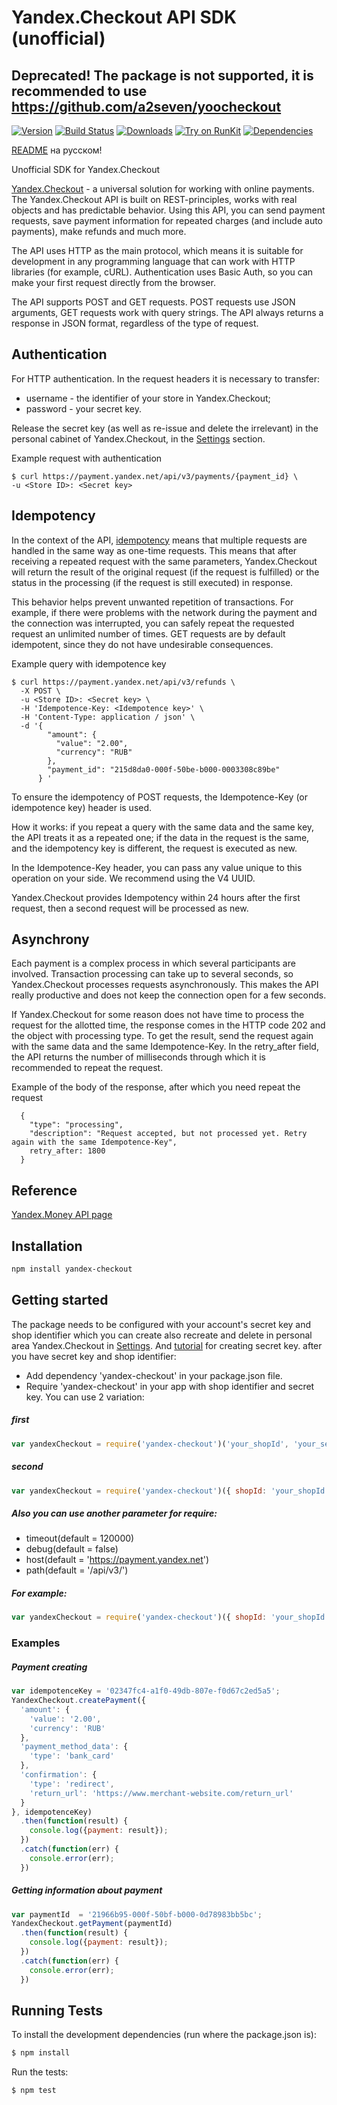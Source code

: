 # Yandex.Checkout API SDK (unofficial)
## Deprecated! The package is not supported, it is recommended to use https://github.com/a2seven/yoocheckout

[![Version](https://img.shields.io/npm/v/yandex-checkout.svg)](https://www.npmjs.org/package/yandex-checkout)
[![Build Status](https://travis-ci.org/lodosstm/yandex-checkout-node.svg?branch=master)](https://travis-ci.org/lodosstm/yandex-checkout-node)
[![Downloads](https://img.shields.io/npm/dm/yandex-checkout.svg)](https://www.npmjs.com/package/yandex-checkout)
[![Try on RunKit](https://badge.runkitcdn.com/yandex-checkout.svg)](https://runkit.com/npm/yandex-checkout)
[![Dependencies](https://david-dm.org/lodosstm/yandex-checkout-node.png)](https://david-dm.org/lodosstm/yandex-checkout-node)

[README](README.ru.md) на русском!

Unofficial SDK for Yandex.Checkout

[Yandex.Checkout](https://kassa.yandex.ru/) - a universal solution for working with online payments. The Yandex.Checkout API
 is built on REST-principles, works with real objects and has predictable behavior. Using this API, you can send
 payment requests, save payment information for repeated charges (and include auto payments),
 make refunds and much more.

The API uses HTTP as the main protocol, which means it is suitable for development in any programming language that can 
work with HTTP libraries (for example, cURL). Authentication uses Basic Auth, so you can make your first request
directly from the browser.

The API supports POST and GET requests. POST requests use JSON arguments, GET requests work with query strings. 
The API always returns a response in JSON format, regardless of the type of request.

## Authentication

For HTTP authentication. In the request headers it is necessary to transfer:
- username - the identifier of your store in Yandex.Checkout;
- password - your secret key.

Release the secret key (as well as re-issue and delete the irrelevant) in the personal cabinet of Yandex.Checkout, in the
[Settings](https://money.yandex.ru/my/tunes) section.

Example request with authentication
```
$ curl https://payment.yandex.net/api/v3/payments/{payment_id} \
-u <Store ID>: <Secret key>
```
## Idempotency

In the context of the API, [idempotency](https://tools.ietf.org/html/rfc7231#section-4.2.2) means that multiple requests
are handled in the same way as one-time requests. This means that after receiving a repeated request with the same 
parameters, Yandex.Checkout will return the result of the original request (if the request is fulfilled) or the status in 
the processing (if the request is still executed) in response.

This behavior helps prevent unwanted repetition of transactions. For example, if there were problems with the network 
during the payment and the connection was interrupted, you can safely repeat the requested request an unlimited number 
of times. GET requests are by default idempotent, since they do not have undesirable consequences.

Example query with idempotence key
```
$ curl https://payment.yandex.net/api/v3/refunds \
  -X POST \
  -u <Store ID>: <Secret key> \
  -H 'Idempotence-Key: <Idempotence key>' \
  -H 'Content-Type: application / json' \
  -d '{
        "amount": {
          "value": "2.00",
          "currency": "RUB"
        },
        "payment_id": "215d8da0-000f-50be-b000-0003308c89be"
      } '
```
To ensure the idempotency of POST requests, the Idempotence-Key (or idempotence key) header is used.

How it works: 
if you repeat a query with the same data and the same key, the API treats it as a repeated one;
if the data in the request is the same, and the idempotency key is different, the request is executed as new.

In the Idempotence-Key header, you can pass any value unique to this operation on your side. We recommend using the 
V4 UUID.

Yandex.Checkout provides Idempotency within 24 hours after the first request, then a second request will be processed 
as new.


## Asynchrony

Each payment is a complex process in which several participants are involved. Transaction processing can take up to 
several seconds, so Yandex.Checkout processes requests asynchronously. This makes the API really productive and does not 
keep the connection open for a few seconds.

If Yandex.Checkout for some reason does not have time to process the request for the allotted time, the response comes in 
the HTTP code 202 and the object with processing type. To get the result, send the request again with the same data 
and the same Idempotence-Key. In the retry_after field, the API returns the number of milliseconds through which it is 
recommended to repeat the request.


Example of the body of the response, after which you need repeat the request
```
  {
    "type": "processing",
    "description": "Request accepted, but not processed yet. Retry again with the same Idempotence-Key",
    retry_after: 1800
  }
```
## Reference
[Yandex.Money API page](https://kassa.yandex.ru/docs/checkout-api/#api-yandex-kassy)

## Installation
```bash
npm install yandex-checkout
```
## Getting started
The package needs to be configured with your account's secret key and shop identifier which you can create also recreate
and delete in personal area Yandex.Checkout in [Settings](https://money.yandex.ru/my/tunes). And 
[tutorial](https://yandex.ru/support/checkout/payments/keys.html) for creating secret key.
after you have secret key and shop identifier:
- Add dependency 'yandex-checkout' in your package.json file.
- Require 'yandex-checkout' in your app with shop identifier and secret key. You can use 2 variation:

##### first
```javascript
var yandexCheckout = require('yandex-checkout')('your_shopId', 'your_secretKey');
```

##### second
```javascript
var yandexCheckout = require('yandex-checkout')({ shopId: 'your_shopId', secretKey: 'your_secretKey' });
```

##### Also you can use another parameter for require:
- timeout(default = 120000)
- debug(default = false)
- host(default = 'https://payment.yandex.net')
- path(default = '/api/v3/')

##### For example:
```javascript
var yandexCheckout = require('yandex-checkout')({ shopId: 'your_shopId', secretKey: 'your_secretKey', timeout: 20000 });
```
### Examples

##### Payment creating
```javascript
var idempotenceKey = '02347fc4-a1f0-49db-807e-f0d67c2ed5a5';
YandexCheckout.createPayment({
  'amount': {
    'value': '2.00',
    'currency': 'RUB'
  },
  'payment_method_data': {
    'type': 'bank_card'
  },
  'confirmation': {
    'type': 'redirect',
    'return_url': 'https://www.merchant-website.com/return_url'
  }
}, idempotenceKey)
  .then(function(result) {
    console.log({payment: result});
  })
  .catch(function(err) {
    console.error(err);
  })
```

##### Getting information about payment
```javascript
var paymentId  = '21966b95-000f-50bf-b000-0d78983bb5bc';
YandexCheckout.getPayment(paymentId)
  .then(function(result) {
    console.log({payment: result});
  })
  .catch(function(err) {
    console.error(err);
  })
```



## Running Tests

To install the development dependencies (run where the package.json is):
```bash
$ npm install
```

Run the tests:
```bash
$ npm test
```